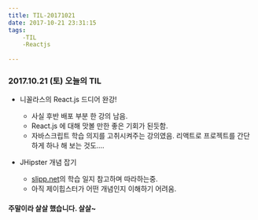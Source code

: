 ```yaml
---
title: TIL-20171021
date: 2017-10-21 23:31:15
tags:
    -TIL
    -Reactjs
    
---
```


### 2017.10.21 (토) 오늘의 TIL

* 니꼴라스의 React.js 드디어 완강! 
    * 사실 후반 배포 부분 한 강의 남음.
    * React.js 에 대해 맛볼 만한 좋은 기회가 된듯함. 
    * 자바스크립트 학습 의지를 고취시켜주는 강의였음. 리액트로 프로젝트를 간단하게 하나 해 보는 것도....

* JHipster 개념 잡기 
    * [slipp.net](http://slipp.net/wiki)의 학습 일지 참고하며 따라하는중.
    * 아직 제이힙스터가 어떤 개념인지 이해하기 어려움.

#### 주말이라 살살 했습니다. 살살~ 
